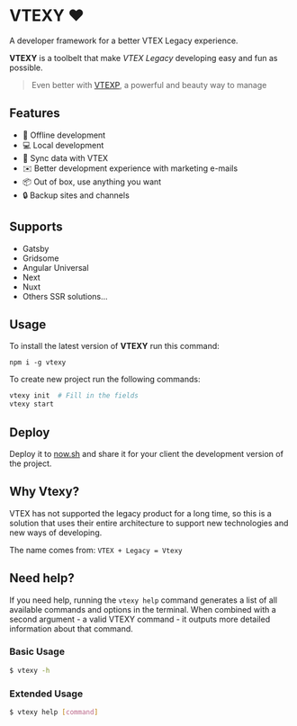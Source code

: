 # VTEXY ❤️

A developer framework for a better VTEX Legacy experience.

**VTEXY** is a toolbelt that make _VTEX Legacy_ developing easy and fun as possible.

> Even better with [VTEXP](https://github.com/ganobrega/vtexy/), a powerful and beauty way to manage

## Features

- 📴 Offline development
- 💻 Local development
- 📡 Sync data with VTEX
- ✉️ Better development experience with marketing e-mails
- 📦 Out of box, use anything you want
- 🔒 Backup sites and channels

## Supports

- Gatsby
- Gridsome
- Angular Universal
- Next
- Nuxt
- Others SSR solutions...

## Usage

To install the latest version of **VTEXY** run this command:

`npm i -g vtexy`

To create new project run the following commands:

```bash
vtexy init  # Fill in the fields
vtexy start
```

## Deploy

Deploy it to [now.sh](https://now.sh) and share it for your client the development version of the project.

## Why Vtexy?

VTEX has not supported the legacy product for a long time, so this is a solution that uses their entire architecture to support new technologies and new ways of developing.

The name comes from: `VTEX + Legacy = Vtexy`

## Need help?

If you need help, running the `vtexy help` command generates a list of all available commands and options in the terminal. When combined with a second argument - a valid VTEXY command - it outputs more detailed information about that command.

### Basic Usage

```bash
$ vtexy -h
```

### Extended Usage

```bash
$ vtexy help [command]
```
